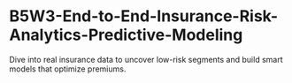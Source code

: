 # B5W3-End-to-End-Insurance-Risk-Analytics-Predictive-Modeling
Dive into real insurance data to uncover low-risk segments and build smart models that optimize premiums.
